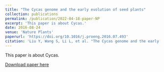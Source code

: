 ```yaml
---
title: "The Cycas genome and the early evolution of seed plants"
collection: publications
permalink: /publication/2022-04-18-paper-NP
excerpt: 'This paper is about Cycas.'
date: 2016-08-24
venue: 'Nature Plants'
paperurl: 'https://doi.org/10.1016/j.proeng.2016.07.493'
citation: 'Liu Y, Wang S, Li L, et al. "The Cycas genome and the early evolution of seed plants[J]." <i>Nature Plants</i>, 2022, 8(4): 389-401.'
---
```

This paper is about Cycas.

[Download paper here](http://lilinzhou.github.io/files/2022-04-18-paper-NP.pdf)

